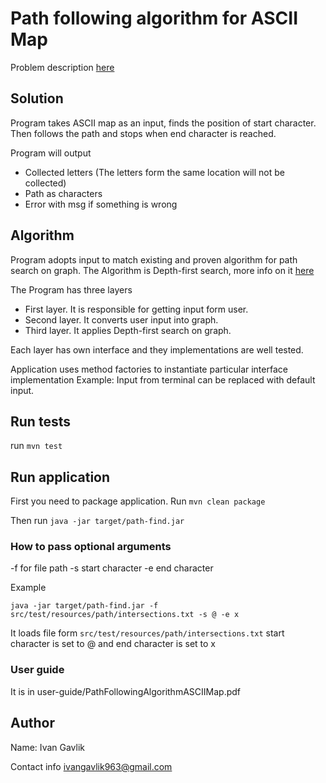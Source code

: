 # Path following algorithm for ASCII Map

Problem description [here](https://github.com/softwaresauna/code-challenge)

## Solution  

Program takes ASCII map as an input, finds the position of start character. 
Then follows the path and stops when end character is reached. 

Program will output
* Collected letters (The letters form the same location will not be collected)
* Path as characters
* Error with msg if something is wrong

## Algorithm 

Program adopts input to match existing and proven algorithm for path search on graph.
The Algorithm is Depth-first search, more info on it [here](https://en.wikipedia.org/wiki/Depth-first_search)

The Program has three layers
* First layer. It is responsible for getting input form user.
* Second layer. It converts user input into graph.
* Third layer. It applies Depth-first search on graph.

Each layer has own interface and they implementations are well tested.

Application uses method factories to instantiate particular interface implementation 
Example: Input from terminal can be replaced with default input.   

## Run tests

run `mvn test`

## Run application

First you need to package application. Run `mvn clean package` 

Then run `java -jar target/path-find.jar`

### How to pass optional arguments

-f for file path 
-s start character
-e end character 

Example

`java -jar target/path-find.jar -f src/test/resources/path/intersections.txt -s @ -e x`

It loads file form `src/test/resources/path/intersections.txt` start character is set to @
and end character is set to x

### User guide

It is in user-guide/PathFollowingAlgorithmASCIIMap.pdf

## Author

Name: Ivan Gavlik

Contact info ivangavlik963@gmail.com


